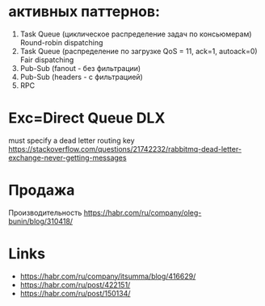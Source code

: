 # активных паттернов:
1. Task Queue (циклическое распределение задач по консьюмерам)  Round-robin dispatching
2. Task Queue (распределение по загрузке QoS = 11, ack=1, autoack=0) Fair dispatching
3. Pub-Sub (fanout - без фильтрации)
4. Pub-Sub (headers - с фильтрацией)
5. RPC

# Exc=Direct Queue DLX
must specify a dead letter routing key https://stackoverflow.com/questions/21742232/rabbitmq-dead-letter-exchange-never-getting-messages

# Продажа 
Производительность https://habr.com/ru/company/oleg-bunin/blog/310418/

# Links
* https://habr.com/ru/company/itsumma/blog/416629/
* https://habr.com/ru/post/422151/
* https://habr.com/ru/post/150134/

